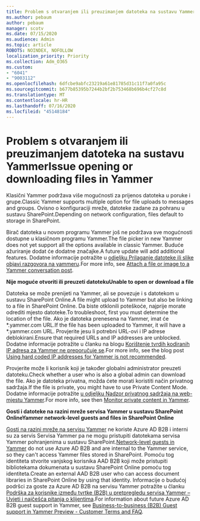 ```yaml
---
title: Problem s otvaranjem ili preuzimanjem datoteka na sustavu Yammer
ms.author: pebaum
author: pebaum
manager: scotv
ms.date: 07/15/2020
ms.audience: Admin
ms.topic: article
ROBOTS: NOINDEX, NOFOLLOW
localization_priority: Priority
ms.collection: Adm_O365
ms.custom:
- "6041"
- "9003112"
ms.openlocfilehash: 6dfcbe9abfc23219a61e81785d31c11f7a0fa95c
ms.sourcegitcommit: b677b85395b7244b2bf2b753468b696b4cf27c8d
ms.translationtype: MT
ms.contentlocale: hr-HR
ms.lasthandoff: 07/16/2020
ms.locfileid: "45148184"
---
```

# <a name="issue-opening-or-downloading-files-in-yammer"></a><span data-ttu-id="f74fa-102">Problem s otvaranjem ili preuzimanjem datoteka na sustavu Yammer</span><span class="sxs-lookup"><span data-stu-id="f74fa-102">Issue opening or downloading files in Yammer</span></span>

<span data-ttu-id="f74fa-103">Klasični Yammer podržava više mogućnosti za prijenos datoteka u poruke i grupe.</span><span class="sxs-lookup"><span data-stu-id="f74fa-103">Classic Yammer supports multiple option for file uploads to messages and groups.</span></span> <span data-ttu-id="f74fa-104">Ovisno o konfiguraciji mreže, datoteke zadane za pohranu u sustavu SharePoint.</span><span class="sxs-lookup"><span data-stu-id="f74fa-104">Depending on network configuration, files default to storage in SharePoint.</span></span>

<span data-ttu-id="f74fa-105">Birač datoteka u novom programu Yammer još ne podržava sve mogućnosti dostupne u klasičnom programu Yammer.</span><span class="sxs-lookup"><span data-stu-id="f74fa-105">The file picker in new Yammer does not yet support all the options available in classic Yammer.</span></span> <span data-ttu-id="f74fa-106">Buduće ažuriranje dodat će dodatne značajke.</span><span class="sxs-lookup"><span data-stu-id="f74fa-106">A future update will add additional features.</span></span> <span data-ttu-id="f74fa-107">Dodatne informacije potražite u [odjeljku Prilaganje datoteke ili slike objavi razgovora na yammeru](https://support.microsoft.com/office/attach-a-file-or-image-to-a-yammer-conversation-post-8d2d17f7-8f37-4535-961e-518d751be7e8).</span><span class="sxs-lookup"><span data-stu-id="f74fa-107">For more info, see [Attach a file or image to a Yammer conversation post](https://support.microsoft.com/office/attach-a-file-or-image-to-a-yammer-conversation-post-8d2d17f7-8f37-4535-961e-518d751be7e8).</span></span>

<span data-ttu-id="f74fa-108">**Nije moguće otvoriti ili preuzeti datoteku**</span><span class="sxs-lookup"><span data-stu-id="f74fa-108">**Unable to open or download a file**</span></span>  

<span data-ttu-id="f74fa-109">Datoteka se može prenijeti na Yammer, ali se povezuje i s datotekom u sustavu SharePoint Online.</span><span class="sxs-lookup"><span data-stu-id="f74fa-109">A file might upload to Yammer but also be linking to a file in SharePoint Online.</span></span> <span data-ttu-id="f74fa-110">Da biste otklonili poteškoće, najprije morate odrediti mjesto datoteke.</span><span class="sxs-lookup"><span data-stu-id="f74fa-110">To troubleshoot, first you must determine the location of the file.</span></span> <span data-ttu-id="f74fa-111">Ako je datoteka prenesena na Yammer, imat će \*.yammer.com URL.</span><span class="sxs-lookup"><span data-stu-id="f74fa-111">If the file has been uploaded to Yammer, it will have a \*.yammer.com URL.</span></span> <span data-ttu-id="f74fa-112">Provjerite jesu li potrebni URL-ovi i IP adrese deblokirani.</span><span class="sxs-lookup"><span data-stu-id="f74fa-112">Ensure that required URLs and IP addresses are unblocked.</span></span> <span data-ttu-id="f74fa-113">Dodatne informacije potražite u članku na blogu [Korištenje tvrdih kodiranih IP adresa za Yammer ne preporučuje se](https://techcommunity.microsoft.com/t5/yammer-blog/using-hard-coded-ip-addresses-for-yammer-is-not-recommended/ba-p/276592).</span><span class="sxs-lookup"><span data-stu-id="f74fa-113">For more info, see the blog post [Using hard coded IP addresses for Yammer is not recommended](https://techcommunity.microsoft.com/t5/yammer-blog/using-hard-coded-ip-addresses-for-yammer-is-not-recommended/ba-p/276592).</span></span>

<span data-ttu-id="f74fa-114">Provjerite može li korisnik koji je također globalni administrator preuzeti datoteku.</span><span class="sxs-lookup"><span data-stu-id="f74fa-114">Check whether a user who is also a global admin can download the file.</span></span> <span data-ttu-id="f74fa-115">Ako je datoteka privatna, možda ćete morati koristiti način privatnog sadržaja.</span><span class="sxs-lookup"><span data-stu-id="f74fa-115">If the file is private, you might have to use Private Content Mode.</span></span> <span data-ttu-id="f74fa-116">Dodatne informacije potražite [u odjeljku Nadzor privatnog sadržaja na web-mjestu Yammer](https://docs.microsoft.com/yammer/manage-security-and-compliance/monitor-private-content).</span><span class="sxs-lookup"><span data-stu-id="f74fa-116">For more info, see then [Monitor private content in Yammer](https://docs.microsoft.com/yammer/manage-security-and-compliance/monitor-private-content).</span></span>  

<span data-ttu-id="f74fa-117">**Gosti i datoteke na razini mreže servisa Yammer u sustavu SharePoint Online**</span><span class="sxs-lookup"><span data-stu-id="f74fa-117">**Yammer network-level guests and files in SharePoint Online**</span></span>  

<span data-ttu-id="f74fa-118">[Gosti na razini mreže na servisu Yammer](https://docs.microsoft.com/yammer/manage-yammer-users/add-block-or-remove-users#invite-guests) ne koriste Azure AD B2B i interni su za servis Servisa Yammer pa ne mogu pristupiti datotekama servisa Yammer pohranjenima u sustavu SharePoint.</span><span class="sxs-lookup"><span data-stu-id="f74fa-118">[Network-level guests in Yammer](https://docs.microsoft.com/yammer/manage-yammer-users/add-block-or-remove-users#invite-guests) do not use Azure AD B2B and are internal to the Yammer service, so they can't access Yammer files stored in SharePoint.</span></span> <span data-ttu-id="f74fa-119">Pomoću tog identiteta stvorite vanjskog korisnika AAD B2B koji može pristupiti bibliotekama dokumenata u sustavu SharePoint Online pomoću tog identiteta.</span><span class="sxs-lookup"><span data-stu-id="f74fa-119">Create an external AAD B2B user who can access document libraries in SharePoint Online by using that identity.</span></span> <span data-ttu-id="f74fa-120">Informacije o budućoj podršci za goste za Azure AD B2B na servisu Yammer potražite u članku [Podrška za korisnike između tvrtke (B2B) u pretpregledu servisa Yammer – Uvjeti i najčešća pitanja o klijentima](https://docs.microsoft.com/yammer/get-started-with-yammer/azure-ad-b2b-guests-yammer).</span><span class="sxs-lookup"><span data-stu-id="f74fa-120">For information about future Azure AD B2B guest support in Yammer, see [Business-to-business (B2B) Guest support in Yammer Preview - Customer Terms and FAQ](https://docs.microsoft.com/yammer/get-started-with-yammer/azure-ad-b2b-guests-yammer).</span></span>
